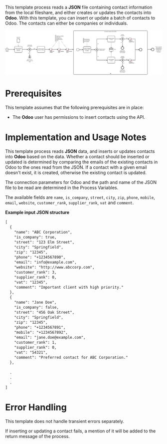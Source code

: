 This template process reads a **JSON** file containing contact information from the local fileshare, and either creates or updates the contacts into **Odoo**. With this template, you can insert or update a batch of contacts to Odoo. The contacts can either be companies or individuals.

![Template](assets/Import_contacts_from_JSON_file_into_Odoo.svg)

# Prerequisites

This template assumes that the following prerequisites are in place:

- The **Odoo** user has permissions to insert contacts using the API.


# Implementation and Usage Notes

This template process reads **JSON** data, and inserts or updates contacts into **Odoo** based on the data. Whether a contact should be inserted or updated is determined by comparing the emails of the existing contacts in Odoo to the ones read from the JSON. If a contact with a given email doesn't exist, it is created, otherwise the existing contact is updated.

The connection parameters for Odoo and the path and name of the JSON file to be read are determined in the Process Variables.

The available fields are `name`, `is_company`, `street`, `city`, `zip`, `phone`, `mobile`, `email`, `website`, `customer_rank`, `supplier_rank`, `vat` and `comment`.

**Example input JSON structure**

```
[
  {
    "name": "ABC Corporation",
    "is_company": true,
    "street": "123 Elm Street",
    "city": "Springfield",
    "zip": "12345",
    "phone": "+1234567890",
    "email": "info@example.com",
    "website": "http://www.abccorp.com",
    "customer_rank": 3,
    "supplier_rank": 0,
    "vat": "12345",
    "comment": "Important client with high priority."
  },
  {
    "name": "Jane Doe",
    "is_company": false,
    "street": "456 Oak Street",
    "city": "Springfield",
    "zip": "12345",
    "phone": "+1234567891",
    "mobile": "+1234567892",
    "email": "jane.doe@example.com",
    "customer_rank": 1,
    "supplier_rank": 0,
    "vat": "54321",
    "comment": "Preferred contact for ABC Corporation."
  },

  .
  .
  .
]
```
# Error Handling

This template does not handle transient errors separately.

If inserting or updating a contact fails, a mention of it will be added to the return message of the process.

